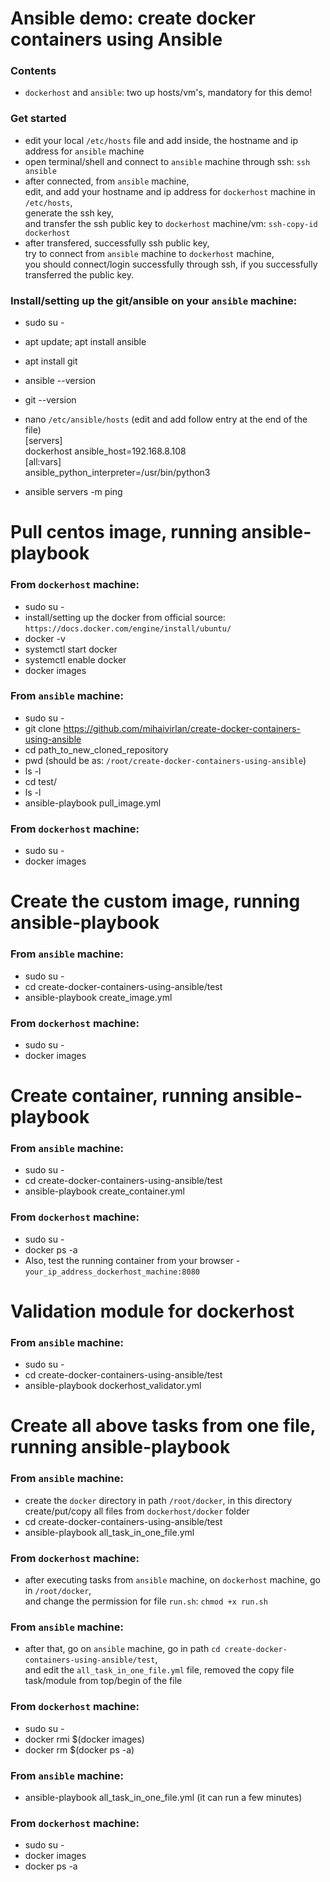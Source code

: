 # Ansible demo: create docker containers using Ansible
### Contents
- `dockerhost` and `ansible`: two up hosts/vm's, mandatory for this demo!

### Get started
- edit your local `/etc/hosts` file and add inside, the hostname and ip address for `ansible` machine
- open terminal/shell and connect to `ansible` machine through ssh: `ssh ansible`
- after connected, from `ansible` machine, <br/>
  edit, and add your hostname and ip address for `dockerhost` machine in `/etc/hosts`, <br/>
  generate the ssh key, <br/>
  and transfer the ssh public key to `dockerhost` machine/vm: `ssh-copy-id dockerhost`
- after transfered, successfully ssh public key,<br/> 
  try to connect from `ansible` machine to `dockerhost` machine,<br/> 
  you should connect/login successfully through ssh, if you successfully transferred the public key.

### Install/setting up the git/ansible on your `ansible` machine:
- sudo su -
- apt update; apt install ansible
- apt install git
- ansible --version
- git --version
- nano `/etc/ansible/hosts` (edit and add follow entry at the end of the file)<br/>
[servers]<br/>
dockerhost ansible_host=192.168.8.108<br/>
[all:vars]<br/>
ansible_python_interpreter=/usr/bin/python3

- ansible servers -m ping

# Pull centos image, running ansible-playbook
### From `dockerhost` machine:
- sudo su -
- install/setting up the docker from official source: `https://docs.docker.com/engine/install/ubuntu/`
- docker -v
- systemctl start docker
- systemctl enable docker
- docker images

### From `ansible` machine:
- sudo su -
- git clone https://github.com/mihaivirlan/create-docker-containers-using-ansible
- cd path_to_new_cloned_repository
- pwd (should be as: `/root/create-docker-containers-using-ansible`)
- ls -l
- cd test/
- ls -l
- ansible-playbook pull_image.yml

### From `dockerhost` machine:
- sudo su -
- docker images

# Create the custom image, running ansible-playbook
### From `ansible` machine:
- sudo su -
- cd create-docker-containers-using-ansible/test
- ansible-playbook create_image.yml

### From `dockerhost` machine:
- sudo su -
- docker images


# Create container, running ansible-playbook
### From `ansible` machine:
- sudo su -
- cd create-docker-containers-using-ansible/test
- ansible-playbook create_container.yml

### From `dockerhost` machine:
- sudo su -
- docker ps -a
- Also, test the running container from your browser - `your_ip_address_dockerhost_machine:8080`

# Validation module for dockerhost
### From `ansible` machine:
- sudo su -
- cd create-docker-containers-using-ansible/test
- ansible-playbook dockerhost_validator.yml

# Create all above tasks from one file, running ansible-playbook
### From `ansible` machine:
- create the `docker` directory in path `/root/docker`, in this directory create/put/copy all files from `dockerhost/docker` folder
- cd create-docker-containers-using-ansible/test
- ansible-playbook all_task_in_one_file.yml

### From `dockerhost` machine:
- after executing tasks from `ansible` machine, on `dockerhost` machine, go in `/root/docker`, <br/> 
  and change the permission for file `run.sh`: `chmod +x run.sh`

### From `ansible` machine:
- after that, go on `ansible` machine, go in path `cd create-docker-containers-using-ansible/test`,<br/>
  and edit the `all_task_in_one_file.yml` file, removed the copy file task/module from top/begin of the file

### From `dockerhost` machine:
- sudo su -
- docker rmi $(docker images)
- docker rm $(docker ps -a)

### From `ansible` machine:
- ansible-playbook all_task_in_one_file.yml (it can run a few minutes)

### From `dockerhost` machine:
- sudo su -
- docker images
- docker ps -a